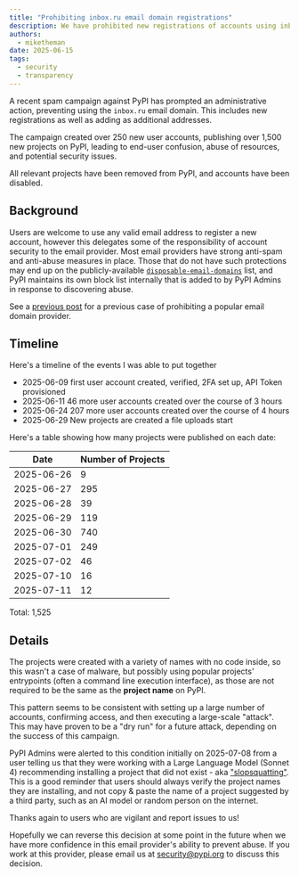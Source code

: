 ```yaml
---
title: "Prohibiting inbox.ru email domain registrations"
description: We have prohibited new registrations of accounts using inbox.ru email domains.
authors:
  - miketheman
date: 2025-06-15
tags:
  - security
  - transparency
---
```


A recent spam campaign against PyPI has prompted an administrative action,
preventing using the `inbox.ru` email domain.
This includes new registrations as well as adding as additional addresses.

The campaign created over 250 new user accounts,
publishing over 1,500 new projects on PyPI,
leading to end-user confusion, abuse of resources, and potential security issues.

All relevant projects have been removed from PyPI, and accounts have been disabled.

<!-- more -->

## Background

Users are welcome to use any valid email address to register a new account,
however this delegates some of the responsibility of account security
to the email provider.
Most email providers have strong anti-spam and anti-abuse measures in place.
Those that do not have such protections may end up on the publicly-available
[`disposable-email-domains`](https://github.com/disposable-email-domains/disposable-email-domains) list,
and PyPI maintains its own block list internally that is added to by PyPI Admins
in response to discovering abuse.

See a [previous post](./2024-06-16-prohibiting-msn-emails.md)
for a previous case of prohibiting a popular email domain provider.

## Timeline

Here's a timeline of the events I was able to put together

- 2025-06-09 first user account created, verified, 2FA set up, API Token provisioned
- 2025-06-11 46 more user accounts created over the course of 3 hours
- 2025-06-24 207 more user accounts created over the course of 4 hours
- 2025-06-29 New projects are created a file uploads start

Here's a table showing how many projects were published on each date:

| Date       | Number of Projects |
|------------|--------------------|
| 2025-06-26 | 9                  |
| 2025-06-27 | 295                |
| 2025-06-28 | 39                 |
| 2025-06-29 | 119                |
| 2025-06-30 | 740                |
| 2025-07-01 | 249                |
| 2025-07-02 | 46                 |
| 2025-07-10 | 16                 |
| 2025-07-11 | 12                 |

Total: 1,525

## Details

The projects were created with a variety of names with no code inside,
so this wasn't a case of malware, but possibly using popular projects' entrypoints
(often a command line execution interface),
as those are not required to be the same as the **project name** on PyPI.

This pattern seems to be consistent with setting up a large number of accounts,
confirming access, and then executing a large-scale "attack".
This may have proven to be a "dry run" for a future attack,
depending on the success of this campaign.

PyPI Admins were alerted to this condition initially on 2025-07-08
from a user telling us that they were working with a Large Language Model (Sonnet 4)
recommending installing a project that did not exist - aka ["slopsquatting"](https://en.wikipedia.org/wiki/Slopsquatting).
This is a good reminder that users should always verify the project names they are installing,
and not copy & paste the name of a project suggested by a third party,
such as an AI model or random person on the internet.

Thanks again to users who are vigilant and report issues to us!

Hopefully we can reverse this decision at some point in the future when
we have more confidence in this email provider's ability to prevent abuse.
If you work at this provider, please email us at [security@pypi.org](mailto:security@pypi.org)
to discuss this decision.
